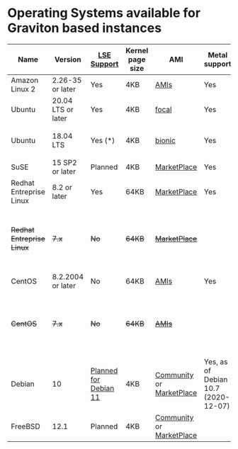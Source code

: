 # Operating Systems available for Graviton based instances

 Name | Version | [LSE Support](optimizing.md#locksynchronization-intensive-workload) | Kernel page size | AMI | Metal support | Comment
------ | ------ | ----- | ----- | ----- | ----- | -----
Amazon Linux 2 | 2.26-35 or later| Yes | 4KB | [AMIs](amis_cf_sm.md) | Yes |
Ubuntu | 20.04 LTS or later | Yes | 4KB | [focal](https://cloud-images.ubuntu.com/locator/ec2/) | Yes | 
Ubuntu | 18.04 LTS | Yes (*) | 4KB | [bionic](https://cloud-images.ubuntu.com/locator/ec2/) | Yes | (*) needs `apt install libc6-lse`
SuSE | 15 SP2 or later| Planned | 4KB | [MarketPlace](https://aws.amazon.com/marketplace/pp/B07SPTXBDX) | Yes | 
Redhat Entreprise Linux | 8.2 or later | Yes | 64KB | [MarketPlace](https://aws.amazon.com/marketplace/pp/B07T2NH46P) | Yes | 
~~Redhat Entreprise Linux~~ | ~~7.x~~ | ~~No~~ | ~~64KB~~ | ~~[MarketPlace](https://aws.amazon.com/marketplace/pp/B07KTFV2S8)~~ | | Supported on A1 instances but not on Graviton2 based ones
CentOS | 8.2.2004 or later | No | 64KB | [AMIs](https://wiki.centos.org/Cloud/AWS#Images) | Yes | 
~~CentOS~~ | ~~7.x~~ | ~~No~~ | ~~64KB~~ | ~~[AMIs](https://wiki.centos.org/Cloud/AWS#Images)~~ | | Supported on A1 instances but not on Graviton2 based ones
Debian | 10 | [Planned for Debian 11](https://bugs.debian.org/cgi-bin/bugreport.cgi?bug=956418) | 4KB | [Community](https://wiki.debian.org/Cloud/AmazonEC2Image/Buster) or [MarketPlace](https://aws.amazon.com/marketplace/pp/B085HGTX5J) | Yes, as of Debian 10.7 (2020-12-07) |
FreeBSD | 12.1 | Planned | 4KB | [Community](https://www.freebsd.org/releases/12.1R/announce.html) or [MarketPlace](https://aws.amazon.com/marketplace/pp/B081NF7BY7) | | 

